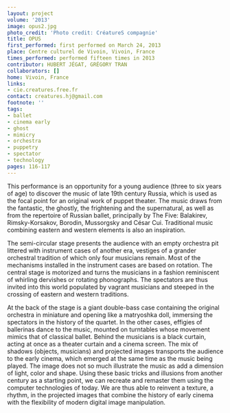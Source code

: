 ```yaml
---
layout: project
volume: '2013'
image: opus2.jpg
photo_credit: 'Photo credit: CréatureS compagnie'
title: OPUS
first_performed: first performed on March 24, 2013
place: Centre culturel de Vivoin, Vivoin, France
times_performed: performed fifteen times in 2013
contributor: HUBERT JÉGAT, GRÉGORY TRAN
collaborators: []
home: Vivoin, France
links:
- cie.creatures.free.fr
contact: creatures.hj@gmail.com
footnote: ''
tags:
- ballet
- cinema early
- ghost
- mimicry
- orchestra
- puppetry
- spectator
- technology
pages: 116-117
---
```


This performance is an opportunity for a young audience (three to six years of age) to discover the music of late 19th century Russia, which is used as the focal point for an original work of puppet theater. The music draws from the fantastic, the ghostly, the frightening and the supernatural, as well as from the repertoire of Russian ballet, principally by The Five: Balakirev, Rimsky-Korsakov, Borodin, Mussorgsky and César Cui. Traditional music combining eastern and western elements is also an inspiration.

The semi-circular stage presents the audience with an empty orchestra pit littered with instrument cases of another era, vestiges of a grander orchestral tradition of which only four musicians remain. Most of the mechanisms installed in the instrument cases are based on rotation. The central stage is motorized and turns the musicians in a fashion reminiscent of whirling dervishes or rotating phonographs. The spectators are thus invited into this world populated by vagrant musicians and steeped in the crossing of eastern and western traditions.

At the back of the stage is a giant double-bass case containing the original orchestra in miniature and opening like a matryoshka doll, immersing the spectators in the history of the quartet. In the other cases, effigies of ballerinas dance to the music, mounted on turntables whose movement mimics that of classical ballet. Behind the musicians is a black curtain, acting at once as a theater curtain and a cinema screen. The mix of shadows (objects, musicians) and projected images transports the audience to the early cinema, which emerged at the same time as the music being played. The image does not so much illustrate the music as add a dimension of light, color and shape. Using these basic tricks and illusions from another century as a starting point, we can recreate and remaster them using the computer technologies of today. We are thus able to reinvent a texture, a rhythm, in the projected images that combine the history of early cinema with the flexibility of modern digital image manipulation.
